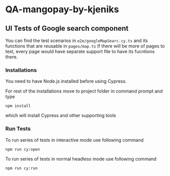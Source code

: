 # QA-mangopay-by-kjeniks

## UI Tests of Google search component

You can find the test scenarios in `e2e/googleMapSearc.cy.ts` and its functions that are reusable in `pages/map.ts`
If there will be more of pages to test, every page would have separate support file to have its fucntions there.

### Installations

You need to have Node.js installed before using Cypress.

For rest of the installations move to project folder in command prompt and type

`npm install`

which will install Cypress and other supporting tools

### Run Tests

To run series of tests in interactive mode use following command

`npm run cy:open`

To run series of tests in normal headless mode use following command

`npm run cy:run`
